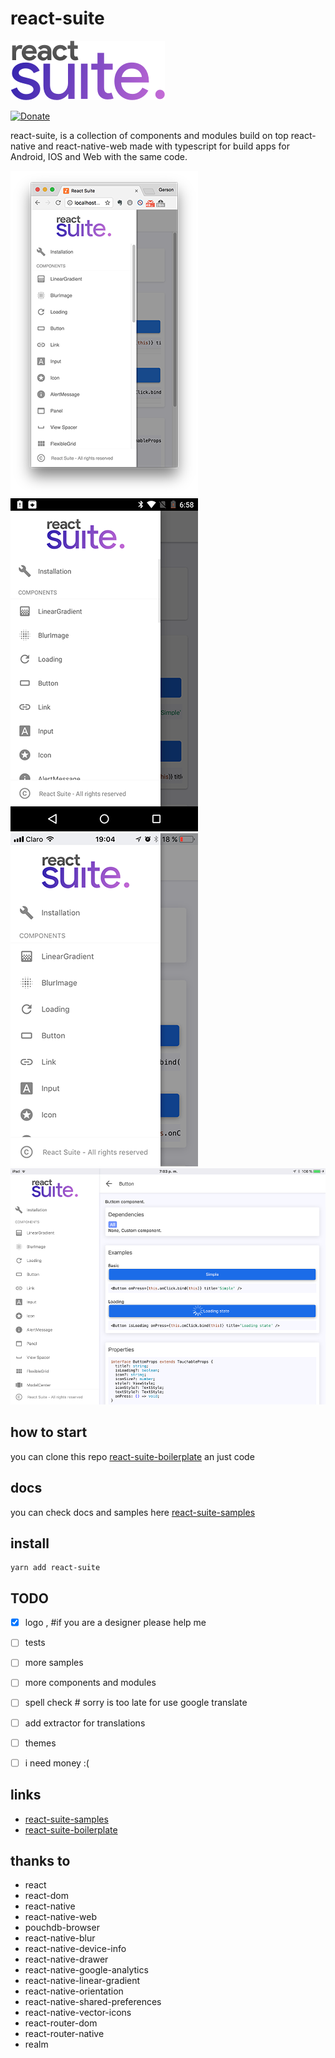# react-suite


![default view](https://github.com/jerson/react-suite/raw/master/docs/logo.png)

[![Donate](https://img.shields.io/badge/Donate-PayPal-green.svg)](https://www.paypal.me/gpardogamez)

react-suite, is a collection of components and modules build on top react-native 
and react-native-web made with typescript for build apps for Android, 
IOS and Web with the same code.


![default view](https://github.com/jerson/react-suite-samples/raw/master/docs/web02.png)
![default view](https://github.com/jerson/react-suite-samples/raw/master/docs/android02.png)
![default view](https://github.com/jerson/react-suite-samples/raw/master/docs/ios02.png)
![default view](https://github.com/jerson/react-suite-samples/raw/master/docs/ios03.png)




## how to start 

you can clone this repo [react-suite-boilerplate](https://github.com/jerson/react-suite-boilerplate) an just code

## docs 

you can check docs and samples here [react-suite-samples](https://github.com/jerson/react-suite-samples)

## install 

    yarn add react-suite
    
    
## TODO 

- [x] logo , #if you are a designer please help me
- [ ] tests
- [ ] more samples
- [ ] more components and modules
- [ ] spell check # sorry is too late for use google translate
- [ ] add extractor for translations
- [ ] themes
- [ ] i need money :(


## links

- [react-suite-samples](https://github.com/jerson/react-suite-samples)
- [react-suite-boilerplate](https://github.com/jerson/react-suite-boilerplate)


## thanks to

- react
- react-dom
- react-native
- react-native-web
- pouchdb-browser
- react-native-blur
- react-native-device-info
- react-native-drawer
- react-native-google-analytics
- react-native-linear-gradient
- react-native-orientation
- react-native-shared-preferences
- react-native-vector-icons
- react-router-dom
- react-router-native
- realm
